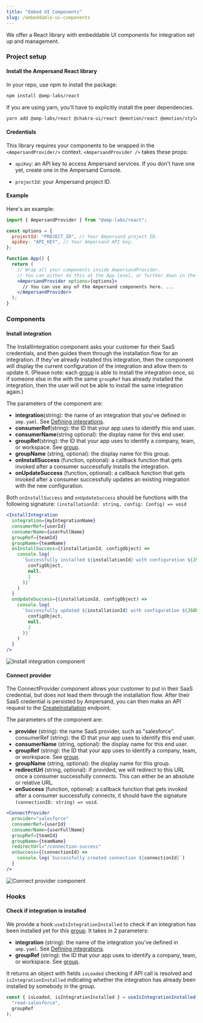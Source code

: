 ```yaml
---
title: "Embed UI Components"
slug: /embeddable-ui-components
---
```


We offer a React library with embeddable UI components for integration set up and management.

### Project setup

#### Install the Ampersand React library

In your repo, use npm to install the package:

```bash
npm install @amp-labs/react
```

If you are using yarn, you'll have to explicitly install the peer dependencies.

```bash
yarn add @amp-labs/react @chakra-ui/react @emotion/react @emotion/styled framer-motion
```

#### Credentials

This library requires your components to be wrapped in the `<AmpersandProvider/>` context. `<AmpersandProvider />` takes these props:

- `apiKey`: an API key to access Ampersand services. If you don't have one yet, create one in the Ampersand Console.

- `projectId`: your Ampersand project ID.

#### Example

Here's an example:

```jsx title="TypeScript"
import { AmpersandProvider } from "@amp-labs/react";

const options = {
  projectId: "PROJECT_ID", // Your Ampersand project ID.
  apiKey: "API_KEY", // Your Ampersand API key.
};

function App() {
  return (
    // Wrap all your components inside AmpersandProvider.
    // You can either do this at the App level, or further down in the component tree.
    <AmpersandProvider options={options}>
      // You can use any of the Ampersand components here. ...
    </AmpersandProvider>
  );
}
```

### Components

#### Install integration

The InstallIntegration component asks your customer for their SaaS credentials, and then guides them through the installation flow for an integration. If they've already installed this integration, then the component will display the current configuration of the integration and allow them to update it. (Please note: each [group](docs/glossary#group) is able to install the integration once, so if someone else in the with the same `groupRef` has already installed the integration, then the user will not be able to install the same integration again.)

The parameters of the component are:

- **integration**(string): the name of an integration that you've defined in `amp.yaml`. See [Defining integrations](docs/defining-integrations).
- **consumerRef**(string): the ID that your app uses to identify this end user.
- **consumerName**(string optional): the display name for this end user.
- **groupRef**(string): the ID that your app uses to identify a company, team, or workspace. See [group](docs/glossary#group).
- **groupName** (string, optional): the display name for this group.
- **onInstallSuccess** (function, optional): a callback function that gets invoked after a consumer successfully installs the integration.
- **onUpdateSuccess** (function, optional): a callback function that gets invoked after a consumer successfully updates an existing integration with the new configuration.

Both `onInstallSuccess` and `onUpdateSuccess` should be functions with the following signature: `(installationId: string, config: Config) => void`

```jsx title="TypeScript"
<InstallIntegration
  integration={myIntegrationName}
  consumerRef={userId}
  consumerName={userFullName}
  groupRef={teamId}
  groupName={teamName}
  onInstallSuccess={(installationId, configObject) =>
    console.log(
      `Successfully installed ${installationId} with configuration ${JSON.stringify(
        configObject,
        null,
        2
      )}`
    )
  }
  onUpdateSuccess={(installationId, configObject) =>
    console.log(
      `Successfully updated ${installationId} with configuration ${JSON.stringify(
        configObject,
        null,
        2
      )}`
    )
  }
/>
```

![Install integration component](https://files.readme.io/1f151f2-Example_for_docs_1.png)

#### Connect provider

The ConnectProvider component allows your customer to put in their SaaS credential, but does not lead them through the installation flow. After their SaaS credential is persisted by Ampersand, you can then make an API request to the [CreateInstallation](reference/createinstallation) endpoint.

The parameters of the component are:

- **provider** (string): the name SaaS provider, such as "salesforce".
  consumerRef (string): the ID that your app uses to identify this end user.
- **consumerName** (string, optional): the display name for this end user.
- **groupRef** (string): the ID that your app uses to identify a company, team, or workspace. See [group](/docs/glossary#group).
- **groupName** (string, optional): the display name for this group.
- **redirectUrl** (string, optional): if provided, we will redirect to this URL once a consumer successfully connects. This can either be an absolute or relative URL.
- **onSuccess** (function, optional): a callback function that gets invoked after a consumer successfully connects, it should have the signature `(connectionID: string) => void`.

```jsx title="TypeScript"
<ConnectProvider
  provider="salesforce"
  consumerRef={userId}
  consumerName={userFullName}
  groupRef={teamId}
  groupName={teamName}
  redirectUrl="/connection-success"
  onSuccess={(connectionId) =>
    console.log(`Successfully created connection ${connectionId}`)
  }
/>
```

![Connect provider component](https://files.readme.io/98fc359-ConnectProvider__for_docs_1.png)

### Hooks

#### Check if integration is installed

We provide a hook `useIsIntegrationInstalled` to check if an integration has been installed yet for this [group](docs/glossary#group). It takes in 2 parameters:

- **integration** (string): the name of the integration you've defined in `amp.yaml`. See [Defining integrations](docs/defining-integrations).
- **groupRef** (string): the ID that your app uses to identify a company, team, or workspace. See [group](docs/glossary#group).

It returns an object with fields `isLoaded` checking if API call is resolved and `isIntegrationInstalled` indicating whether the integration has already been installed by somebody in the group.

```jsx title="TypeScript"
const { isLoaded, isIntegrationInstalled } = useIsIntegrationInstalled(
  "read-salesforce",
  groupRef
);
```
